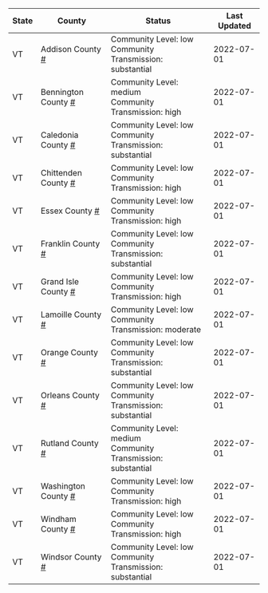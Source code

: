 State | County | Status | Last Updated
--- | --- | --- | --- 
VT | Addison County <a href="#addison_county">#</a> | <a name="addison_county"></a>Community Level: low<br/>Community Transmission: substantial | 2022-07-01
VT | Bennington County <a href="#bennington_county">#</a> | <a name="bennington_county"></a>Community Level: medium<br/>Community Transmission: high | 2022-07-01
VT | Caledonia County <a href="#caledonia_county">#</a> | <a name="caledonia_county"></a>Community Level: low<br/>Community Transmission: substantial | 2022-07-01
VT | Chittenden County <a href="#chittenden_county">#</a> | <a name="chittenden_county"></a>Community Level: low<br/>Community Transmission: high | 2022-07-01
VT | Essex County <a href="#essex_county">#</a> | <a name="essex_county"></a>Community Level: low<br/>Community Transmission: high | 2022-07-01
VT | Franklin County <a href="#franklin_county">#</a> | <a name="franklin_county"></a>Community Level: low<br/>Community Transmission: substantial | 2022-07-01
VT | Grand Isle County <a href="#grand_isle_county">#</a> | <a name="grand_isle_county"></a>Community Level: low<br/>Community Transmission: high | 2022-07-01
VT | Lamoille County <a href="#lamoille_county">#</a> | <a name="lamoille_county"></a>Community Level: low<br/>Community Transmission: moderate | 2022-07-01
VT | Orange County <a href="#orange_county">#</a> | <a name="orange_county"></a>Community Level: low<br/>Community Transmission: substantial | 2022-07-01
VT | Orleans County <a href="#orleans_county">#</a> | <a name="orleans_county"></a>Community Level: low<br/>Community Transmission: substantial | 2022-07-01
VT | Rutland County <a href="#rutland_county">#</a> | <a name="rutland_county"></a>Community Level: medium<br/>Community Transmission: substantial | 2022-07-01
VT | Washington County <a href="#washington_county">#</a> | <a name="washington_county"></a>Community Level: low<br/>Community Transmission: high | 2022-07-01
VT | Windham County <a href="#windham_county">#</a> | <a name="windham_county"></a>Community Level: low<br/>Community Transmission: high | 2022-07-01
VT | Windsor County <a href="#windsor_county">#</a> | <a name="windsor_county"></a>Community Level: low<br/>Community Transmission: substantial | 2022-07-01
